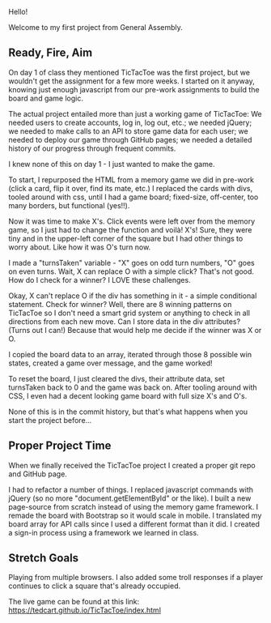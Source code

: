 Hello!

Welcome to my first project from General Assembly.

## Ready, Fire, Aim

On day 1 of class they mentioned TicTacToe was the first project, but we wouldn't get the assignment for a few more weeks. I started on it anyway, knowing just enough javascript from our pre-work assignments to build the board and game logic.

The actual project entailed more than just a working game of TicTacToe: We needed users to create accounts, log in, log out, etc.; we needed jQuery; we needed to make calls to an API to store game data for each user; we needed to deploy our game through GitHub pages; we needed a detailed history of our progress through frequent commits.

I knew none of this on day 1 - I just wanted to make the game.

To start, I repurposed the HTML from a memory game we did in pre-work (click a card, flip it over, find its mate, etc.) I replaced the cards with divs, tooled around with css, until I had a game board; fixed-size, off-center, too many borders, but functional (yes!!).

Now it was time to make X's. Click events were left over from the memory game, so I just had to change the function and voilà! X's! Sure, they were tiny and in the upper-left corner of the square but I had other things to worry about. Like how it was O's turn now.

I made a "turnsTaken" variable - "X" goes on odd turn numbers, "O" goes on even turns. Wait, X can replace O with a simple click? That's not good. How do I check for a winner? I LOVE these challenges.

Okay, X can't replace O if the div has something in it - a simple conditional statement. Check for winner? Well, there are 8 winning patterns on TicTacToe so I don't need a smart grid system or anything to check in all directions from each new move. Can I store data in the div attributes? (Turns out I can!) Because that would help me decide if the winner was X or O.

I copied the board data to an array, iterated through those 8 possible win states, created a game over message, and the game worked!

To reset the board, I just cleared the divs, their attribute data, set turnsTaken back to 0 and the game was back on. After tooling around with CSS, I even had a decent looking game board with full size X's and O's.

None of this is in the commit history, but that's what happens when you start the project before...

## Proper Project Time

When we finally received the TicTacToe project I created a proper git repo and GitHub page.

I had to refactor a number of things. I replaced javascript commands with jQuery (so no more "document.getElementById" or the like). I built a new page-source from scratch instead of using the memory game framework. I remade the board with Bootstrap so it would scale in mobile. I translated my board array for API calls since I used a different format than it did. I created a sign-in process using a framework we learned in class.

## Stretch Goals

Playing from multiple browsers. I also added some troll responses if a player continues to click a square that's already occupied.

The live game can be found at this link:
  https://tedcart.github.io/TicTacToe/index.html
